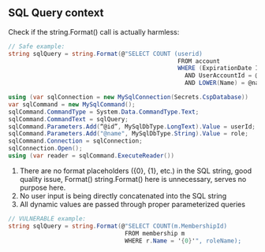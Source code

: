 ## SQL Query context
Check if the string.Format() call is actually harmless:

```c#
// Safe example:
string sqlQuery = string.Format(@"SELECT COUNT (userid)
                                                FROM account 
                                                WHERE (ExpirationDate IS NULL)
                                                  AND UserAccountId = @id 
                                                  AND LOWER(Name) = @name;”);

using (var sqlConnection = new MySqlConnection(Secrets.CspDatabase))
var sqlCommand = new MySqlCommand();
sqlCommand.CommandType = System.Data.CommandType.Text;
sqlCommand.CommandText = sqlQuery;
sqlCommand.Parameters.Add(“@id”, MySqlDbType.LongText).Value = userId;
sqlCommand.Parameters.Add("@name", MySqlDbType.String).Value = role;
sqlCommand.Connection = sqlConnection;
sqlConnection.Open();
using (var reader = sqlCommand.ExecuteReader())
```
1. There are no format placeholders ({0}, {1}, etc.) in the SQL string, good quality issue, Format() string.Format() here is unnecessary, serves no purpose here.
2. No user input is being directly concatenated into the SQL string
3. All dynamic values are passed through proper parameterized queries


```c#
// VULNERABLE example:
string sqlQuery = string.Format(@"SELECT COUNT(m.MembershipId) 
                                 FROM membership m 
                                 WHERE r.Name = '{0}'", roleName);
```


